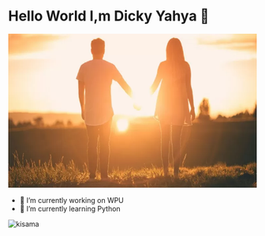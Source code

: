 # Hello World I,m Dicky Yahya 👋

![yahya](img/couple.jpg)

<!--
**dickyyahya/dickyyahya** is a ✨ _special_ ✨ repository because its `README.md` (this file) appears on your GitHub profile.

Here are some ideas to get you started:


- 👯 I’m looking to collaborate on ...
- 🤔 I’m looking for help with ...
- 💬 Ask me about ...
- 📫 How to reach me: ...
- 😄 Pronouns: ...
- ⚡ Fun fact: ...
- 😊😎😎😎😎


-->

- 🔭 I’m currently working on WPU
- 🌱 I’m currently learning Python

![kisama](https://media1.giphy.com/media/v1.Y2lkPTc5MGI3NjExZHhmNHN3b3c1Y3ZkaXUydGoxNzBzdmdzNzc2anByZzFmdWgzN3lteiZlcD12MV9pbnRlcm5hbF9naWZfYnlfaWQmY3Q9Zw/QAZhr78HFUfw7K7LoX/giphy.gif)
